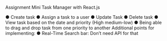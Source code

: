 Assignment Mini Task Manager with React.js


● Create task
● Assign a task to a user
● Update Task
● Delete task
● View task based on the date and priority (High medium-low)
● Being able to drag and drop task from one priority to another
Additional points for implementing:
● Real-Time Search bar: Don’t need API for that
